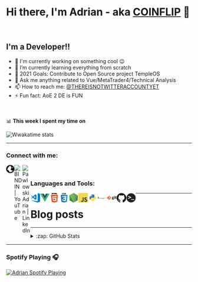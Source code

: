 # Hi there, I'm Adrian - aka [COINFLIP][website] 👋

<br />

## I'm a Developer!!

- 🔭 I'm currently working on something cool :wink:
- 🌱 I’m currently learning everything from scratch
- 🥅 2021 Goals: Contribute to Open Source project TempleOS
- 💬 Ask me anything related to Vue/MetaTrader4/Technical Analysis
- 📫 How to reach me: [@THEREISNOTWITTERACCOUNTYET](https://twitter.com/THEREISNOTWITTERACCOUNTYET)
- ⚡ Fun fact: AoE 2 DE is FUN

<br />

📊 **This week I spent my time on**

![Wwakatime stats](https://github-readme-stats-taupe-two.vercel.app/api/wakatime?username=0c2b32de-06df-4938-9e53-4310f20f8b3c&hide_title=true&hide_border=true&langs_count=5)

---

### Connect with me:

[<img align="left" alt="vanderhedge.com" width="22px" src="https://raw.githubusercontent.com/iconic/open-iconic/master/svg/globe.svg" />][website]
[<img align="left" alt="BINDIN | YouTube" width="22px" src="https://cdn.jsdelivr.net/npm/simple-icons@v3/icons/youtube.svg" />][youtube]
[<img align="left" alt="PawlowskiAdrian | LinkedIn" width="22px" src="https://cdn.jsdelivr.net/npm/simple-icons@v3/icons/linkedin.svg" />][linkedin]

<br />

### Languages and Tools:

<img align="left" alt="Visual Studio Code" width="26px" src="https://raw.githubusercontent.com/github/explore/80688e429a7d4ef2fca1e82350fe8e3517d3494d/topics/visual-studio-code/visual-studio-code.png" />
<img align="left" alt="Vue" width="26px" src="https://raw.githubusercontent.com/github/explore/80688e429a7d4ef2fca1e82350fe8e3517d3494d/topics/vue/vue.png" />
<img align="left" alt="HTML5" width="26px" src="https://raw.githubusercontent.com/github/explore/80688e429a7d4ef2fca1e82350fe8e3517d3494d/topics/html/html.png" />
<img align="left" alt="CSS3" width="26px" src="https://raw.githubusercontent.com/github/explore/80688e429a7d4ef2fca1e82350fe8e3517d3494d/topics/css/css.png" />
<img align="left" alt="Node.js" width="26px" src="https://raw.githubusercontent.com/github/explore/80688e429a7d4ef2fca1e82350fe8e3517d3494d/topics/nodejs/nodejs.png" />
<img align="left" alt="JavaScript" width="26px" src="https://raw.githubusercontent.com/github/explore/80688e429a7d4ef2fca1e82350fe8e3517d3494d/topics/javascript/javascript.png" >
<img align="left" alt="Python" width="26px" src="https://raw.githubusercontent.com/github/explore/80688e429a7d4ef2fca1e82350fe8e3517d3494d/topics/python/python.png" />
<img align="left" alt="MongoDB" width="26px" src="https://raw.githubusercontent.com/github/explore/80688e429a7d4ef2fca1e82350fe8e3517d3494d/topics/mongodb/mongodb.png" />
<img align="left" alt="Git" width="26px" src="https://raw.githubusercontent.com/github/explore/80688e429a7d4ef2fca1e82350fe8e3517d3494d/topics/git/git.png" />
<img align="left" alt="GitHub" width="26px" src="https://raw.githubusercontent.com/github/explore/78df643247d429f6cc873026c0622819ad797942/topics/github/github.png" />
<img align="left" alt="Terminal" width="26px" src="https://raw.githubusercontent.com/github/explore/80688e429a7d4ef2fca1e82350fe8e3517d3494d/topics/terminal/terminal.png" />

---

# Blog posts
<!-- BLOG-POST-LIST:START -->
<!-- BLOG-POST-LIST:END -->

---

<details>
  <summary>:zap: GitHub Stats</summary>

  <img align="left" alt="Adrian's GitHub Stats" src="https://github-readme-stats.codestackr.vercel.app/api?username=PawlowskiAdrian&count_private=true&show_icons=true&hide_border=true&theme=dark" />

</details>

---

### Spotify Playing 🎧

[<img src="https://now-playing-codestackr.vercel.app/api/spotify-playing" alt="Adrian Spotify Playing" width="350" />](https://open.spotify.com/user/petroniusz2009?si=AbbBHIGjRPa9SB9OpsLPEw)


[website]: https://vanderhedge.com
[youtube]: https://youtube.com/bindin
[linkedin]: linkedin.com/in/adrian-p-559553135

